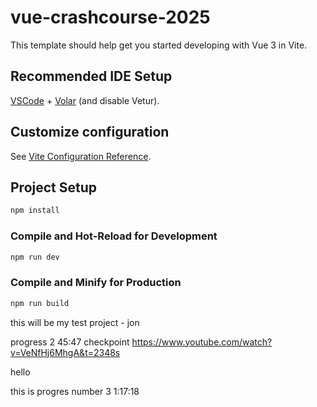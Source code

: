# vue-crashcourse-2025

This template should help get you started developing with Vue 3 in Vite.

## Recommended IDE Setup

[VSCode](https://code.visualstudio.com/) + [Volar](https://marketplace.visualstudio.com/items?itemName=Vue.volar) (and disable Vetur).

## Customize configuration

See [Vite Configuration Reference](https://vite.dev/config/).

## Project Setup

```sh
npm install
```

### Compile and Hot-Reload for Development

```sh
npm run dev
```

### Compile and Minify for Production

```sh
npm run build
```

this will be my test project - jon

progress 2 45:47 checkpoint
https://www.youtube.com/watch?v=VeNfHj6MhgA&t=2348s

hello

this is progres number 3
1:17:18